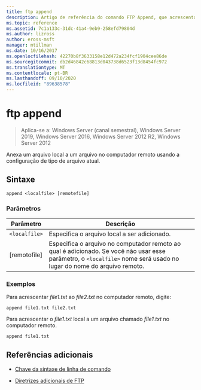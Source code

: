 ```yaml
---
title: ftp append
description: Artigo de referência do comando FTP Append, que acrescenta um arquivo local a um arquivo no computador remoto usando a configuração de tipo de arquivo atual.
ms.topic: reference
ms.assetid: 7c1a133c-31dc-41a4-9eb9-258efd79804d
ms.author: lizross
author: eross-msft
manager: mtillman
ms.date: 10/16/2017
ms.openlocfilehash: 42270b8f3633158e12d472a234fcf1904cee86de
ms.sourcegitcommit: db2d46842c68813d043738d6523f13d8454fc972
ms.translationtype: MT
ms.contentlocale: pt-BR
ms.lasthandoff: 09/10/2020
ms.locfileid: "89638578"
---
```

# <a name="ftp-append"></a>ftp append

> Aplica-se a: Windows Server (canal semestral), Windows Server 2019, Windows Server 2016, Windows Server 2012 R2, Windows Server 2012

Anexa um arquivo local a um arquivo no computador remoto usando a configuração de tipo de arquivo atual.

## <a name="syntax"></a>Sintaxe

```
append <localfile> [remotefile]
```

### <a name="parameters"></a>Parâmetros

| Parâmetro | Descrição |
| --------- | ----------- |
| `<localfile>` | Especifica o arquivo local a ser adicionado. |
| [remotofile] | Especifica o arquivo no computador remoto ao qual <localfile> é adicionado. Se você não usar esse parâmetro, o `<localfile>` nome será usado no lugar do nome do arquivo remoto. |

### <a name="examples"></a>Exemplos

Para acrescentar *file1.txt* ao *file2.txt* no computador remoto, digite:

```
append file1.txt file2.txt
```

Para acrescentar o *file1.txt* local a um arquivo chamado *file1.txt* no computador remoto.

```
append file1.txt
```

## <a name="additional-references"></a>Referências adicionais

- [Chave da sintaxe de linha de comando](command-line-syntax-key.md)

- [Diretrizes adicionais de FTP](/previous-versions/orphan-topics/ws.10/cc756013(v=ws.10))
